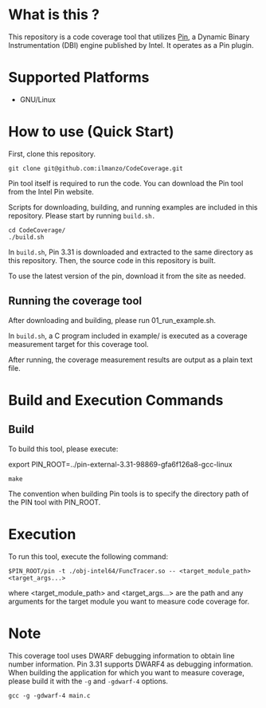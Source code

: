 
# What is this ?
This repository is a code coverage tool that utilizes [Pin](https://www.intel.com/content/www/us/en/developer/articles/tool/pin-a-dynamic-binary-instrumentation-tool.html), a Dynamic Binary Instrumentation (DBI) engine published by Intel. It operates as a Pin plugin.

# Supported Platforms
- GNU/Linux

# How to use (Quick Start)
First, clone this repository.
```
git clone git@github.com:ilmanzo/CodeCoverage.git
```

Pin tool itself is required to run the code.
You can download the Pin tool from the Intel Pin website.

Scripts for downloading, building, and running examples are included in this repository.
Please start by running `build.sh.`

```
cd CodeCoverage/
./build.sh
```

In `build.sh`, Pin 3.31 is downloaded and extracted to the same directory as this repository. Then, the source code in this repository is built.

To use the latest version of the pin, download it from the site as needed.

## Running the coverage tool
After downloading and building, please run 01_run_example.sh.

In `build.sh`, a C program included in example/ is executed as a coverage measurement target for this coverage tool.

After running, the coverage measurement results are output as a plain text file.

# Build and Execution Commands
## Build
To build this tool, please execute:

export PIN_ROOT=../pin-external-3.31-98869-gfa6f126a8-gcc-linux

```
make
```

The convention when building Pin tools is to specify the directory path of the PIN tool with PIN_ROOT.

# Execution
To run this tool, execute the following command:

```
$PIN_ROOT/pin -t ./obj-intel64/FuncTracer.so -- <target_module_path> <target_args...>
```

where <target_module_path> and <target_args...> are the path and any arguments for the target module you want to measure code coverage for.

# Note
This coverage tool uses DWARF debugging information to obtain line number information.
Pin 3.31 supports DWARF4 as debugging information. When building the application for which you want to measure coverage, please build it with the `-g` and `-gdwarf-4` options.

```
gcc -g -gdwarf-4 main.c
```
